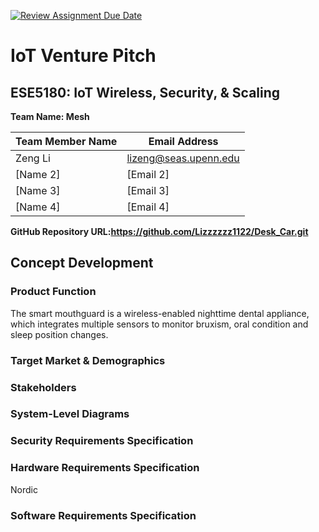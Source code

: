 [![Review Assignment Due Date](https://classroom.github.com/assets/deadline-readme-button-22041afd0340ce965d47ae6ef1cefeee28c7c493a6346c4f15d667ab976d596c.svg)](https://classroom.github.com/a/9GQ6o4cu)
# IoT Venture Pitch
## ESE5180: IoT Wireless, Security, & Scaling

**Team Name: Mesh** 

| Team Member Name | Email Address       |
|------------------|---------------------|
| Zeng Li          |lizeng@seas.upenn.edu|
| [Name 2]         | [Email 2]           |
| [Name 3]         | [Email 3]           |
| [Name 4]         | [Email 4]           |

**GitHub Repository URL:https://github.com/Lizzzzzz1122/Desk_Car.git**

## Concept Development

### Product Function

The smart mouthguard is a wireless-enabled nighttime dental appliance, which integrates multiple sensors to monitor bruxism, oral condition and sleep position changes.

### Target Market & Demographics

### Stakeholders

### System-Level Diagrams

### Security Requirements Specification



### Hardware Requirements Specification

Nordic 

### Software Requirements Specification

